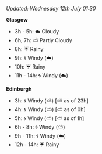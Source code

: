 *Updated: Wednesday 12th July 01:30*

**Glasgow**

* 3h - 5h: :cloud: Cloudy
* 6h, 7h: :partly_sunny: Partly Cloudy
* 8h: :umbrella: Rainy
* 9h: :cyclone: Windy (:cloud:)
* 10h: :umbrella: Rainy
* 11h - 14h: :cyclone: Windy (:cloud:)

**Edinburgh**

* 3h: :cyclone: Windy (:partly_sunny:) [:partly_sunny: as of 23h]
* 4h: :cyclone: Windy (:partly_sunny:) [:partly_sunny: as of 0h]
* 5h: :cyclone: Windy (:partly_sunny:) [:partly_sunny: as of 1h]
* 6h - 8h: :cyclone: Windy (:partly_sunny:)
* 9h - 11h: :cyclone: Windy (:cloud:)
* 12h - 14h: :umbrella: Rainy
